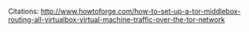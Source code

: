 Citations:
http://www.howtoforge.com/how-to-set-up-a-tor-middlebox-routing-all-virtualbox-virtual-machine-traffic-over-the-tor-network